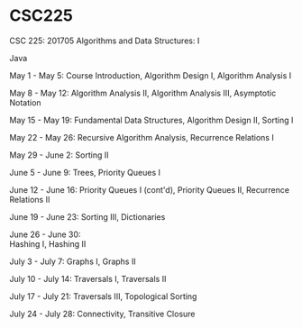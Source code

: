 # CSC225
CSC 225: 201705 Algorithms and Data Structures: I

Java

May 1 - May 5:
Course Introduction, Algorithm Design I, Algorithm Analysis I

May 8 - May 12:	
Algorithm Analysis II, Algorithm Analysis III, Asymptotic Notation

May 15 - May 19:
Fundamental Data Structures, Algorithm Design II, Sorting I

May 22 - May 26:
Recursive Algorithm Analysis, Recurrence Relations I

May 29 - June 2:
Sorting II

June 5 - June 9:
Trees, Priority Queues I

June 12 - June 16:
Priority Queues I (cont'd), Priority Queues II, Recurrence Relations II

June 19 - June 23:
Sorting III, Dictionaries

June 26 - June 30:	
Hashing I, Hashing II

July 3 - July 7:
Graphs I, Graphs II

July 10 - July 14:
Traversals I, Traversals II

July 17 - July 21:
Traversals III, Topological Sorting

July 24 - July 28:
Connectivity, Transitive Closure
